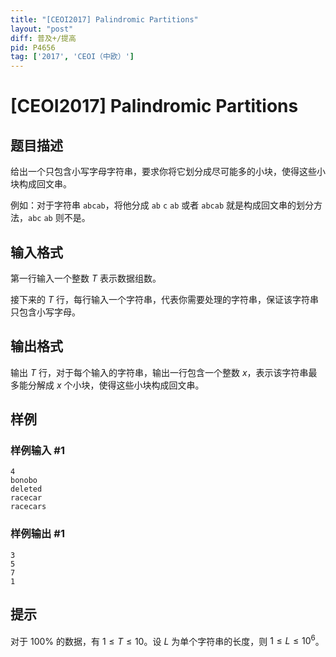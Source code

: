 ```yaml
---
title: "[CEOI2017] Palindromic Partitions"
layout: "post"
diff: 普及+/提高
pid: P4656
tag: ['2017', 'CEOI（中欧）']
---
```

# [CEOI2017] Palindromic Partitions
## 题目描述

给出一个只包含小写字母字符串，要求你将它划分成尽可能多的小块，使得这些小块构成回文串。

例如：对于字符串 ``abcab``，将他分成 ``ab`` ``c`` ``ab`` 或者 ``abcab`` 就是构成回文串的划分方法，``abc`` ``ab`` 则不是。
## 输入格式

第一行输入一个整数 $T$ 表示数据组数。

接下来的 $T$ 行，每行输入一个字符串，代表你需要处理的字符串，保证该字符串只包含小写字母。
## 输出格式

输出 $T$ 行，对于每个输入的字符串，输出一行包含一个整数 $x$，表示该字符串最多能分解成 $x$ 个小块，使得这些小块构成回文串。
## 样例

### 样例输入 #1
```
4
bonobo
deleted
racecar
racecars
```
### 样例输出 #1
```
3
5
7
1
```
## 提示

对于 $100\%$ 的数据，有 $1\le T\le 10$。设 $L$ 为单个字符串的长度，则 $1\le L\le 10^6$​​。
